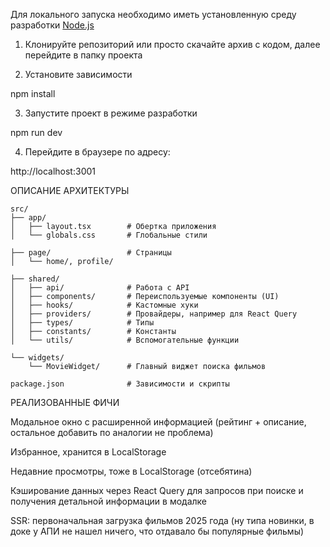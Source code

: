 Для локального запуска необходимо иметь установленную среду разработки [Node.js](https://nodejs.org/)

1. Клонируйте репозиторий или просто скачайте архив с кодом, далее перейдите в папку проекта

2. Установите зависимости

npm install

3. Запустите проект в режиме разработки

npm run dev

4. Перейдите в браузере по адресу:

http://localhost:3001

ОПИСАНИЕ АРХИТЕКТУРЫ

```
src/
├── app/
│   ├── layout.tsx        # Обертка приложения
│   └── globals.css       # Глобальные стили

├── page/                 # Страницы
│   └── home/, profile/

├── shared/
│   ├── api/              # Работа с API
│   ├── components/       # Переиспользуемые компоненты (UI)
│   ├── hooks/            # Кастомные хуки
│   ├── providers/        # Провайдеры, например для React Query
│   ├── types/            # Типы
│   ├── constants/        # Константы
│   └── utils/            # Вспомогательные функции

└── widgets/
    └── MovieWidget/      # Главный виджет поиска фильмов

package.json              # Зависимости и скрипты
```

РЕАЛИЗОВАННЫЕ ФИЧИ

Модальное окно с расширенной информацией (рейтинг + описание, остальное добавить по аналогии не проблема)

Избранное, хранится в LocalStorage

Недавние просмотры, тоже в LocalStorage (отсебятина)

Кэширование данных через React Query для запросов при поиске и получения детальной информации в модалке

SSR: первоначальная загрузка фильмов 2025 года (ну типа новинки, в доке у АПИ не нашел ничего, что отдавало бы популярные фильмы)
